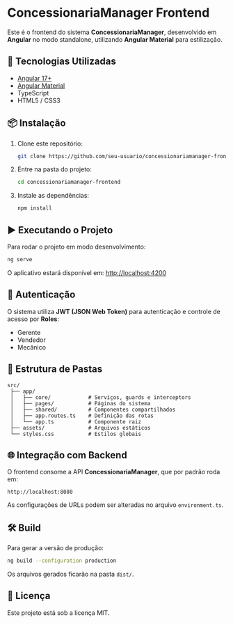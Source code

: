 # ConcessionariaManager Frontend

Este é o frontend do sistema **ConcessionariaManager**, desenvolvido em **Angular** no modo standalone,
utilizando **Angular Material** para estilização.

## 🚀 Tecnologias Utilizadas

- [Angular 17+](https://angular.io/)
- [Angular Material](https://material.angular.io/)
- TypeScript
- HTML5 / CSS3

## 📦 Instalação

1. Clone este repositório:
   ```bash
   git clone https://github.com/seu-usuario/concessionariamanager-frontend.git
   ```

2. Entre na pasta do projeto:
   ```bash
   cd concessionariamanager-frontend
   ```

3. Instale as dependências:
   ```bash
   npm install
   ```

## ▶️ Executando o Projeto

Para rodar o projeto em modo desenvolvimento:
```bash
ng serve
```

O aplicativo estará disponível em: [http://localhost:4200](http://localhost:4200)

## 🔐 Autenticação

O sistema utiliza **JWT (JSON Web Token)** para autenticação e controle de acesso por **Roles**:
- Gerente
- Vendedor
- Mecânico

## 📂 Estrutura de Pastas

```
src/
 ├── app/
 │   ├── core/            # Serviços, guards e interceptors
 │   ├── pages/           # Páginas do sistema
 │   ├── shared/          # Componentes compartilhados
 │   ├── app.routes.ts    # Definição das rotas
 │   └── app.ts           # Componente raiz
 ├── assets/              # Arquivos estáticos
 └── styles.css           # Estilos globais
```

## 🌐 Integração com Backend

O frontend consome a API **ConcessionariaManager**, que por padrão roda em:
```
http://localhost:8080
```

As configurações de URLs podem ser alteradas no arquivo `environment.ts`.

## 🛠️ Build

Para gerar a versão de produção:
```bash
ng build --configuration production
```

Os arquivos gerados ficarão na pasta `dist/`.

## 📜 Licença

Este projeto está sob a licença MIT.
